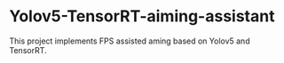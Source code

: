 # Yolov5-TensorRT-aiming-assistant
This project implements FPS assisted aming based on Yolov5 and TensorRT.
